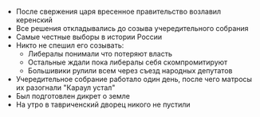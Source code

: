 * После свержения царя вресенное правительство возлавил керенский
* Все решения откладывались до созыва учередительного собрания
* Самые честные выборы в истории России
* Никто не спешил его созывать:
    + Либералы понимали что потеряют власть
    + Остальные ждали пока либералы себя скомпромитируют
    + Большивики рулили всем через съезд народных депутатов
* Учередительное собрание работало один день, после чего матросы их разогнали "Караул устал"
* Был подготовлен дикрет о земле
* На утро в тавриченский дворец никого не пустили